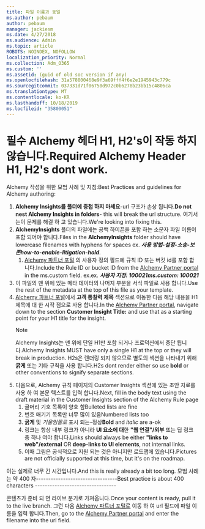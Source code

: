 ```yaml
---
title: 파일 이름과 동일
ms.author: pebaum
author: pebaum
manager: jackiesm
ms.date: 4/27/2018
ms.audience: Admin
ms.topic: article
ROBOTS: NOINDEX, NOFOLLOW
localization_priority: Normal
ms.collection: Adm_O365
ms.custom: ''
ms.assetid: (guid of old soc version if any)
ms.openlocfilehash: 31a578800468e9f3a69fff4f6e2e1945943c779c
ms.sourcegitcommit: 037331d71f06750d972c0b6278b23bb15c4806ca
ms.translationtype: MT
ms.contentlocale: ko-KR
ms.lasthandoff: 10/18/2019
ms.locfileid: "35800051"
---
```

# <a name="required-alchemy-header-h1-h2s-dont-work"></a><span data-ttu-id="ba184-102">필수 Alchemy 헤더 H1, H2's이 작동 하지 않습니다.</span><span class="sxs-lookup"><span data-stu-id="ba184-102">Required Alchemy Header H1, H2's dont work.</span></span>
<span data-ttu-id="ba184-103">Alchemy 작성을 위한 모범 사례 및 지침:</span><span class="sxs-lookup"><span data-stu-id="ba184-103">Best Practices and guidelines for Alchemy authoring:</span></span>

1. <span data-ttu-id="ba184-104">**Alchemy Insights를 폴더에 중첩 하지 마세요**-url 구조가 손상 됩니다.</span><span class="sxs-lookup"><span data-stu-id="ba184-104">**Do not nest Alchemy Insights in folders**- this will break the url structure.</span></span> <span data-ttu-id="ba184-105">여기서는이 문제를 해결 하 고 있습니다.</span><span class="sxs-lookup"><span data-stu-id="ba184-105">We're looking into fixing this.</span></span>
1. <span data-ttu-id="ba184-106">**AlchemyInsights** 폴더의 파일에는 공백 하이픈을 포함 하는 소문자 파일 이름이 포함 되어야 합니다.</span><span class="sxs-lookup"><span data-stu-id="ba184-106">Files in the **AlchemyInsights** folder should have lowercase filenames with hyphens for spaces ex.</span></span> <span data-ttu-id="ba184-107">***사용 방법-설정-소송-보존***</span><span class="sxs-lookup"><span data-stu-id="ba184-107">***how-to-enable-litigation-hold***.</span></span>
    1. <span data-ttu-id="ba184-108">[Alchemy 파트너 포털](https://alchemyportal.azurewebsites.net) 의 사용자 정의 필드에 규칙 ID 또는 버킷 id를 포함 합니다.</span><span class="sxs-lookup"><span data-stu-id="ba184-108">Include the Rule ID or bucket ID from the [Alchemy Partner portal](https://alchemyportal.azurewebsites.net) in the ms.custom field.</span></span> <span data-ttu-id="ba184-109">ex.</span><span class="sxs-lookup"><span data-stu-id="ba184-109">ex.</span></span> <span data-ttu-id="ba184-110">***사용자 지정: 100021***</span><span class="sxs-lookup"><span data-stu-id="ba184-110">***ms.custom: 100021***</span></span>
1. <span data-ttu-id="ba184-111">이 파일의 맨 위에 있는 메타 데이터의 나머지 부분을 서식 파일로 사용 합니다.</span><span class="sxs-lookup"><span data-stu-id="ba184-111">Use the rest of the metadata at the top of this file as your template.</span></span>
1. <span data-ttu-id="ba184-112">[Alchemy 파트너 포털](https://alchemyportal.azurewebsites.net)에서 **고객 통찰력 제목** 섹션으로 이동한 다음 해당 내용을 H1 제목에 대 한 시작 점으로 사용 합니다.</span><span class="sxs-lookup"><span data-stu-id="ba184-112">In the [Alchemy Partner portal](https://alchemyportal.azurewebsites.net), navigate down to the section **Customer Insight Title:** and use that as a starting point for your H1 title for the insight.</span></span> 
    > [!NOTE]
    > <span data-ttu-id="ba184-113">Alchemy Insights는 맨 위에 단일 H1만 포함 되거나 프로덕션에서 중단 됩니다.</span><span class="sxs-lookup"><span data-stu-id="ba184-113">Alchemy Insights MUST have only a single H1 at the top or they will break in production.</span></span> <span data-ttu-id="ba184-114">H2s은 렌더링 되지 않으므로 별도의 섹션을 나타내기 위해 **굵게** 또는 기타 규칙을 사용 합니다.</span><span class="sxs-lookup"><span data-stu-id="ba184-114">H2s dont render either so use **bold** or other conventions to signify separate sections.</span></span>
1. <span data-ttu-id="ba184-115">다음으로, Alchemy 규칙 페이지의 Customer Insights 섹션에 있는 초안 자료를 사용 하 여 본문 텍스트를 입력 합니다.</span><span class="sxs-lookup"><span data-stu-id="ba184-115">Next, fill in the body text using the draft material in the Customer Insights section of the Alchemy Rule page</span></span>
    1. <span data-ttu-id="ba184-116">글머리 기호 목록이 양호 함</span><span class="sxs-lookup"><span data-stu-id="ba184-116">Bulleted lists are fine</span></span>
    1. <span data-ttu-id="ba184-117">번호 매기기 목록만 너무 많이 있음</span><span class="sxs-lookup"><span data-stu-id="ba184-117">Numbered lists too</span></span>
    1. <span data-ttu-id="ba184-118">**굵게** 및 *기울임꼴로* 표시 되는-정상</span><span class="sxs-lookup"><span data-stu-id="ba184-118">**Bold** and *italic* are a-ok</span></span>
    1. <span data-ttu-id="ba184-119">링크는 항상 내부 링크가 아니라 **UI 요소에 대**한 **"웹 연결"/외부** 또는 딥 링크 중 하나 여야 합니다.</span><span class="sxs-lookup"><span data-stu-id="ba184-119">Links should always be either **"links to web"/external** OR **deep-links to UI elements**, not internal links.</span></span>
    1. <span data-ttu-id="ba184-120">이때 그림은 공식적으로 지원 되는 것은 아니지만 로드맵에 있습니다.</span><span class="sxs-lookup"><span data-stu-id="ba184-120">Pictures are not officially supported at this time, but it's on the roadmap.</span></span>

<span data-ttu-id="ba184-121">이는 실제로 너무 긴 시간입니다.</span><span class="sxs-lookup"><span data-stu-id="ba184-121">And this is really already a bit too long.</span></span> <span data-ttu-id="ba184-122">모범 사례는 약 400 자---------------------------------</span><span class="sxs-lookup"><span data-stu-id="ba184-122">Best practice is about 400 characters ---------------------------------</span></span>

<span data-ttu-id="ba184-123">콘텐츠가 준비 되 면 라이브 분기로 가져옵니다.</span><span class="sxs-lookup"><span data-stu-id="ba184-123">Once your content is ready, pull it to the live branch.</span></span> <span data-ttu-id="ba184-124">그런 다음 [Alchemy 파트너 포털로](https://alchemyportal.azurewebsites.net) 이동 하 여 url 필드에 파일 이름을 입력 합니다.</span><span class="sxs-lookup"><span data-stu-id="ba184-124">Then, go to the [Alchemy Partner portal](https://alchemyportal.azurewebsites.net) and enter the filename into the url field.</span></span> 